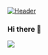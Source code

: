 [![Header](https://raw.githubusercontent.com/MartinHeinz/khansaad1275/khansaad1275/readme_header.png "Header")](https://media.tenor.com/images/93350caafa4d45ffdb3acdae690def26/tenor.gif)

### Hi there 👋

<!--
**khansaad1275/khansaad1275** is a ✨ _special_ ✨ repository because its `README.md` (this file) appears on your GitHub profile.

Here are some ideas to get you started:

- 🔭 I’m currently working on ...
- 🌱 I’m currently learning ...
- 👯 I’m looking to collaborate on ...
- 🤔 I’m looking for help with ...
- 💬 Ask me about ...
- 📫 How to reach me: ...
- 😄 Pronouns: ...
- ⚡ Fun fact: ...
-->

<img align="center" src="https://github-readme-stats.vercel.app/api/<CARD_TYPE>/?username=<khansaad1275>&theme=<THEME_NAME>" />
